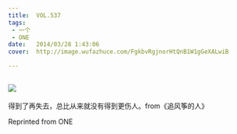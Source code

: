 ```yaml
---
title:	VOL.537
tags:
 - 一个
 - ONE
date:	2014/03/28 1:43:06
cover:	http://image.wufazhuce.com/FgkbvRgjnorHtQnB1W1gGeXALwiB

---
```

![](http://image.wufazhuce.com/FgkbvRgjnorHtQnB1W1gGeXALwiB)
---

得到了再失去，总比从来就没有得到更伤人。from《追风筝的人》
 
Reprinted from ONE
